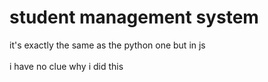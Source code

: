 # student management system
it's exactly the same as the python one but in js
<br>
<br>
i have no clue why i did this

